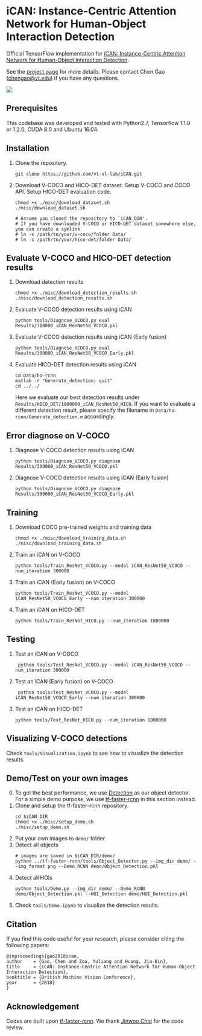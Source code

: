 # iCAN: Instance-Centric Attention Network for Human-Object Interaction Detection 

Official TensorFlow implementation for [iCAN: Instance-Centric Attention Network 
for Human-Object Interaction Detection](https://arxiv.org/abs/1808.10437).

See the [project page](https://gaochen315.github.io/iCAN/) for more details. Please contact Chen Gao (chengao@vt.edu) if you have any questions.

<img src='misc/HOI.gif'>

## Prerequisites

This codebase was developed and tested with Python2.7, Tensorflow 1.1.0 or 1.2.0, CUDA 8.0 and Ubuntu 16.04.


## Installation
1. Clone the repository. 
    ```Shell
    git clone https://github.com/vt-vl-lab/iCAN.git
    ```
2. Download V-COCO and HICO-DET dataset. Setup V-COCO and COCO API. Setup HICO-DET evaluation code.
    ```Shell
    chmod +x ./misc/download_dataset.sh 
    ./misc/download_dataset.sh 
    
    # Assume you cloned the repository to `iCAN_DIR'.
    # If you have downloaded V-COCO or HICO-DET dataset somewhere else, you can create a symlink
    # ln -s /path/to/your/v-coco/folder Data/
    # ln -s /path/to/your/hico-det/folder Data/
    ```
    
## Evaluate V-COCO and HICO-DET detection results
1. Download detection results
    ```Shell
    chmod +x ./misc/download_detection_results.sh 
    ./misc/download_detection_results.sh
    ```
2. Evaluate V-COCO detection results using iCAN
    ```Shell
    python tools/Diagnose_VCOCO.py eval Results/300000_iCAN_ResNet50_VCOCO.pkl
    ```
3. Evaluate V-COCO detection results using iCAN (Early fusion)
    ```Shell
    python tools/Diagnose_VCOCO.py eval Results/300000_iCAN_ResNet50_VCOCO_Early.pkl
    ```
3. Evaluate HICO-DET detection results using iCAN
    ```Shell
    cd Data/ho-rcnn
    matlab -r "Generate_detection; quit"
    cd ../../
    ```
    Here we evaluate our best detection results under ```Results/HICO_DET/1800000_iCAN_ResNet50_HICO```. If you want to evaluate a different detection result, please specify the filename in ```Data/ho-rcnn/Generate_detection.m``` accordingly.
   
## Error diagnose on V-COCO
1. Diagnose V-COCO detection results using iCAN
    ```Shell
    python tools/Diagnose_VCOCO.py diagnose Results/300000_iCAN_ResNet50_VCOCO.pkl
    ```
2. Diagnose V-COCO detection results using iCAN (Early fusion)
    ```Shell
    python tools/Diagnose_VCOCO.py diagnose Results/300000_iCAN_ResNet50_VCOCO_Early.pkl
    ```

## Training
1. Download COCO pre-trained weights and training data
    ```Shell
    chmod +x ./misc/download_training_data.sh 
    ./misc/download_training_data.sh
    ```
2. Train an iCAN on V-COCO
    ```Shell
    python tools/Train_ResNet_VCOCO.py --model iCAN_ResNet50_VCOCO --num_iteration 300000
    ```
3. Train an iCAN (Early fusion) on V-COCO
    ```Shell
    python tools/Train_ResNet_VCOCO.py --model iCAN_ResNet50_VCOCO_Early --num_iteration 300000
4. Train an iCAN on HICO-DET
    ```Shell
    python tools/Train_ResNet_HICO.py --num_iteration 1800000
    ```
    
## Testing
1. Test an iCAN on V-COCO
    ```Shell
     python tools/Test_ResNet_VCOCO.py --model iCAN_ResNet50_VCOCO --num_iteration 300000
    ```
2. Test an iCAN (Early fusion) on V-COCO
    ```Shell
     python tools/Test_ResNet_VCOCO.py --model iCAN_ResNet50_VCOCO_Early --num_iteration 300000
    ```
3. Test an iCAN on HICO-DET
    ```Shell
    python tools/Test_ResNet_HICO.py --num_iteration 1800000
    ```

## Visualizing V-COCO detections
Check ```tools/Visualization.ipynb``` to see how to visualize the detection results.

## Demo/Test on your own images
0. To get the best performance, we use [Detection](https://github.com/facebookresearch/Detectron) as our object detector. For a simple demo purpose, we use [tf-faster-rcnn](https://github.com/endernewton/tf-faster-rcnn) in this section instead.
1. Clone and setup the tf-faster-rcnn repository.
    ```Shell
    cd $iCAN_DIR
    chmod +x ./misc/setup_demo.sh 
    ./misc/setup_demo.sh
    ```
2. Put your own images to ```demo/``` folder.
3. Detect all objects
    ```Shell
    # images are saved in $iCAN_DIR/demo/
    python ../tf-faster-rcnn/tools/Object_Detector.py --img_dir demo/ --img_format png --Demo_RCNN demo/Object_Detection.pkl
    ``` 
4. Detect all HOIs
    ```Shell
    python tools/Demo.py --img_dir demo/ --Demo_RCNN demo/Object_Detection.pkl --HOI_Detection demo/HOI_Detection.pkl
    ```
5. Check ```tools/Demo.ipynb``` to visualize the detection results.

## Citation
If you find this code useful for your research, please consider citing the following papers:

    @inproceedings{gao2018ican,
    author    = {Gao, Chen and Zou, Yuliang and Huang, Jia-Bin}, 
    title     = {iCAN: Instance-Centric Attention Network for Human-Object Interaction Detection}, 
    booktitle = {British Machine Vision Conference},
    year      = {2018}
    }

## Acknowledgement
Codes are built upon [tf-faster-rcnn](https://github.com/endernewton/tf-faster-rcnn). We thank [Jinwoo Choi](https://github.com/jinwchoi) for the code review.
